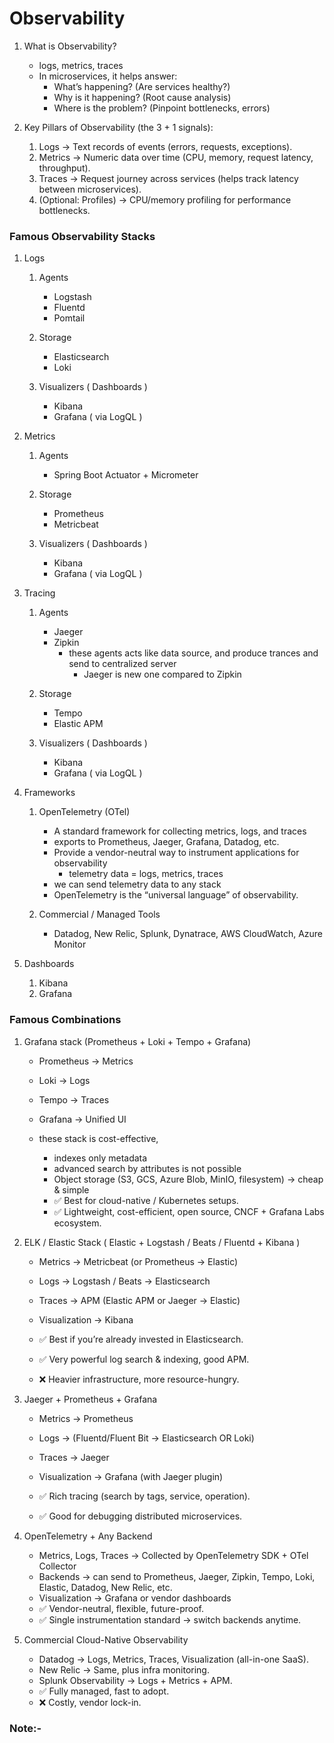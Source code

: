 # Observability


1. What is Observability?
   - logs, metrics, traces
   - In microservices, it helps answer:
     - What’s happening? (Are services healthy?)
     - Why is it happening? (Root cause analysis)
     -  Where is the problem? (Pinpoint bottlenecks, errors)
     
2. Key Pillars of Observability (the 3 + 1 signals):

    1. Logs → Text records of events (errors, requests, exceptions).
    2. Metrics → Numeric data over time (CPU, memory, request latency, throughput).
    3. Traces → Request journey across services (helps track latency between microservices).
    4. (Optional: Profiles) → CPU/memory profiling for performance bottlenecks.

### Famous Observability Stacks

1. Logs
   1. Agents
      - Logstash
      - Fluentd
      - Pomtail
      
   2. Storage
      - Elasticsearch
      - Loki
   3. Visualizers ( Dashboards )
      - Kibana
      - Grafana ( via LogQL )

2. Metrics
   1. Agents
      - Spring Boot Actuator + Micrometer
      
   2. Storage
      - Prometheus 
      - Metricbeat
      
   3. Visualizers ( Dashboards )
      - Kibana
      - Grafana ( via LogQL )
    
3. Tracing
   1. Agents
      - Jaeger
      - Zipkin
          - these agents acts like data source, and produce trances and send to centralized server
              - Jaeger is new one compared to Zipkin
   2. Storage         
      - Tempo
      - Elastic APM
      
   3. Visualizers ( Dashboards )
       - Kibana
       - Grafana ( via LogQL )   

4. Frameworks
    1. OpenTelemetry (OTel)
       - A standard framework for collecting metrics, logs, and traces
       - exports to Prometheus, Jaeger, Grafana, Datadog, etc.
       - Provide a vendor-neutral way to instrument applications for observability 
           - telemetry data = logs, metrics, traces
       - we can send telemetry data to any stack
       - OpenTelemetry is the “universal language” of observability.
       
    2. Commercial / Managed Tools
       - Datadog, New Relic, Splunk, Dynatrace, AWS CloudWatch, Azure Monitor

5. Dashboards
   1. Kibana
   2. Grafana


### Famous Combinations
1. Grafana stack (Prometheus + Loki + Tempo + Grafana)
   - Prometheus → Metrics
   - Loki → Logs
   - Tempo → Traces
   - Grafana → Unified UI
   
   - these stack is cost-effective,
      - indexes only metadata
      - advanced search by attributes is not possible
      - Object storage (S3, GCS, Azure Blob, MinIO, filesystem) → cheap & simple
      - ✅ Best for cloud-native / Kubernetes setups.
      - ✅ Lightweight, cost-efficient, open source, CNCF + Grafana Labs ecosystem.
   
2. ELK / Elastic Stack ( Elastic + Logstash / Beats / Fluentd + Kibana )
   - Metrics → Metricbeat (or Prometheus → Elastic)
   - Logs → Logstash / Beats → Elasticsearch
   - Traces → APM (Elastic APM or Jaeger → Elastic)
   - Visualization → Kibana

   -  ✅ Best if you’re already invested in Elasticsearch.
   -  ✅ Very powerful log search & indexing, good APM.
   -  ❌ Heavier infrastructure, more resource-hungry.

3. Jaeger + Prometheus + Grafana
   - Metrics → Prometheus
   - Logs → (Fluentd/Fluent Bit → Elasticsearch OR Loki)
   - Traces → Jaeger
   - Visualization → Grafana (with Jaeger plugin)
    
   - ✅ Rich tracing (search by tags, service, operation).
   - ✅ Good for debugging distributed microservices.

4. OpenTelemetry + Any Backend
   - Metrics, Logs, Traces → Collected by OpenTelemetry SDK + OTel Collector
   - Backends → can send to Prometheus, Jaeger, Zipkin, Tempo, Loki, Elastic, Datadog, New Relic, etc.
   - Visualization → Grafana or vendor dashboards
   - ✅ Vendor-neutral, flexible, future-proof.
   - ✅ Single instrumentation standard → switch backends anytime.

5. Commercial Cloud-Native Observability
   - Datadog → Logs, Metrics, Traces, Visualization (all-in-one SaaS).
   - New Relic → Same, plus infra monitoring.
   - Splunk Observability → Logs + Metrics + APM.
   - ✅ Fully managed, fast to adopt.
   - ❌ Costly, vendor lock-in.

### Note:-

